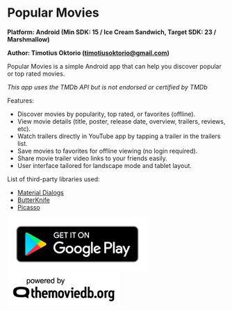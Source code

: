 # Popular Movies

**Platform: Android (Min SDK: 15 / Ice Cream Sandwich, Target SDK: 23 / Marshmallow)**

**Author: Timotius Oktorio (timotiusoktorio@gmail.com)**

Popular Movies is a simple Android app that can help you discover popular or top rated movies.

*This app uses the TMDb API but is not endorsed or certified by TMDb*

Features:
- Discover movies by popularity, top rated, or favorites (offline).
- View movie details (title, poster, release date, overview, trailers, reviews, etc).
- Watch trailers directly in YouTube app by tapping a trailer in the trailers list.
- Save movies to favorites for offline viewing (no login required).
- Share movie trailer video links to your friends easily.
- User interface tailored for landscape mode and tablet layout.

List of third-party libraries used:
- [Material Dialogs](https://github.com/afollestad/material-dialogs)
- [ButterKnife](https://github.com/JakeWharton/butterknife)
- [Picasso](https://github.com/square/picasso)

[![Get it on Google Play!](screenshots/logo_google_play_badge.png)](https://play.google.com/store/apps/details?id=com.timotiusoktorio.popularmovies)
[![TMDb Logo Attribution](screenshots/logo_tmdb_attribution.png)](https://www.themoviedb.org/)